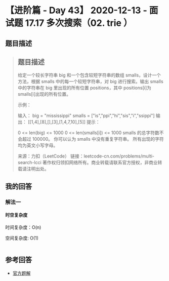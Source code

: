 # 【进阶篇 - Day 43】 2020-12-13 - 面试题 17.17 多次搜索（02. trie ）

## 题目描述

> ## 题目描述
>
> 给定一个较长字符串 big 和一个包含较短字符串的数组 smalls，设计一个方法，根据 smalls 中的每一个较短字符串，对 big 进行搜索。输出 smalls 中的字符串在 big 里出现的所有位置 positions，其中 positions[i]为 smalls[i]出现的所有位置。
>
> 示例：
>
> 输入：
> big = "mississippi"
> smalls = ["is","ppi","hi","sis","i","ssippi"]
> 输出： [[1,4],[8],[],[3],[1,4,7,10],[5]]
> 提示：
>
> 0 <= len(big) <= 1000
> 0 <= len(smalls[i]) <= 1000
> smalls 的总字符数不会超过 100000。
> 你可以认为 smalls 中没有重复字符串。
> 所有出现的字符均为英文小写字母。
>
> 来源：力扣（LeetCode）
> 链接：leetcode-cn.com/problems/multi-search-lcci
> 著作权归领扣网络所有。商业转载请联系官方授权，非商业转载请注明出处。

## 我的回答

### 解法一

#### 时空复杂度

时间复杂度：O(n)

空间复杂度: O(1)

```JavaScript

```

## 参考回答

- [官方题解](https://github.com/leetcode-pp/91alg-2/blob/master/solution/advanced/d43.multi-search-lcci.md)
